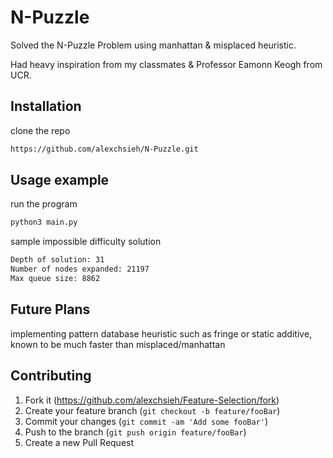 # N-Puzzle
Solved the N-Puzzle Problem using manhattan & misplaced heuristic.

Had heavy inspiration from my classmates & Professor Eamonn Keogh from UCR.

## Installation

clone the repo

```sh
https://github.com/alexchsieh/N-Puzzle.git
```

## Usage example

run the program

```sh
python3 main.py
```

sample impossible difficulty solution

```sh
Depth of solution: 31
Number of nodes expanded: 21197
Max queue size: 8862
```

## Future Plans
implementing pattern database heuristic such as fringe or static additive, known to be much faster than misplaced/manhattan

## Contributing

1. Fork it (<https://github.com/alexchsieh/Feature-Selection/fork>)
2. Create your feature branch (`git checkout -b feature/fooBar`)
3. Commit your changes (`git commit -am 'Add some fooBar'`)
4. Push to the branch (`git push origin feature/fooBar`)
5. Create a new Pull Request